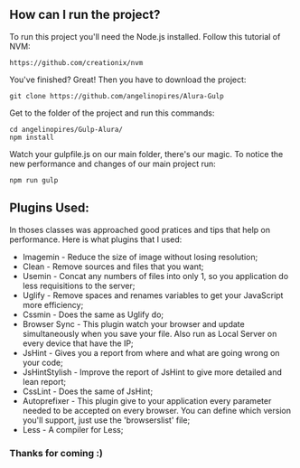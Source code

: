 ## How can I run the project?

To run this project you'll need the Node.js installed. Follow this tutorial of NVM:

```
https://github.com/creationix/nvm
```

You've finished? Great! Then you have to download the project:

```
git clone https://github.com/angelinopires/Alura-Gulp
```


Get to the folder of the project and run this commands:

```
cd angelinopires/Gulp-Alura/
npm install
```


Watch your gulpfile.js on our main folder, there's our magic. To notice the new performance and changes of our main project run:

```
npm run gulp
```


## Plugins Used:

In thoses classes was approached good pratices and tips that help on performance. Here is what plugins that I used:

* Imagemin - Reduce the size of image without losing resolution;
* Clean - Remove sources and files that you want;
* Usemin - Concat any numbers of files into only 1, so you application do less requisitions to the server;
* Uglify - Remove spaces and renames variables to get your JavaScript more efficiency;
* Cssmin - Does the same as Uglify do;
* Browser Sync - This plugin watch your browser and update simultaneously when you save your file. Also run as Local Server on every device that have the IP;
* JsHint - Gives you a report from where and what are going wrong on your code;
* JsHintStylish - Improve the report of JsHint to give more detailed and lean report;
* CssLint - Does the same of JsHint;
* Autoprefixer - This plugin give to your application every parameter needed to be accepted on every browser. You can define which version you'll support, just use the 'browserslist' file;  
* Less - A compiler for Less;

### Thanks for coming :)